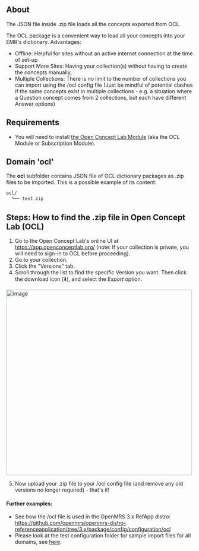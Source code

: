 ## About
The JSON file inside .zip file loads all the concepts exported from OCL.

The OCL package is a convenient way to load all your concepts into your EMR's dictionary. Advantages: 
* Offline: Helpful for sites without an active internet connection at the time of set-up
* Support More Sites: Having your collection(s) without having to create the concepts manually, .
* Multiple Collections: There is no limit to the number of collections you can import using the /ocl config file (Just be mindful of potential clashes if the same concepts exist in multiple collections - e.g. a situation where a Question concept comes from 2 collections, but each have different Answer options) 

## Requirements
* You will need to install [the Open Concept Lab Module](https://addons.openmrs.org/show/org.openmrs.module.open-concept-lab) (aka the OCL Module or Subscription Module). 

## Domain 'ocl'
The **ocl** subfolder contains JSON file of OCL dictionary packages as .zip files to be imported. This is a possible example of its content:
```bash
ocl/
  └── test.zip
```

## Steps: How to find the .zip file in Open Concept Lab (OCL)
1. Go to the Open Concept Lab's online UI at https://app.openconceptlab.org/ (note: If your collection is private, you will need to sign-in to OCL before proceeding).
2. Go to your collection.
3. Click the "Versions" tab. 
4. Scroll through the list to find the specific Version you want. Then click the download icon (:arrow_down:), and select the _Export_ option. 
<img width="500" alt="image" src="https://user-images.githubusercontent.com/67400059/160782124-f9c6ea69-59fa-45ab-b7b8-e4ed80ed8829.png">

5. Now upload your .zip file to your /ocl config file (and remove any old versions no longer required) - that's it!


#### Further examples:
* See how the /ocl file is used in the OpenMRS 3.x RefApp distro: https://github.com/openmrs/openmrs-distro-referenceapplication/tree/3.x/package/config/configuration/ocl 
* Please look at the test configuration folder for sample import files for all domains, see [here](../api/src/test/resources/testAppDataDir/configuration).
